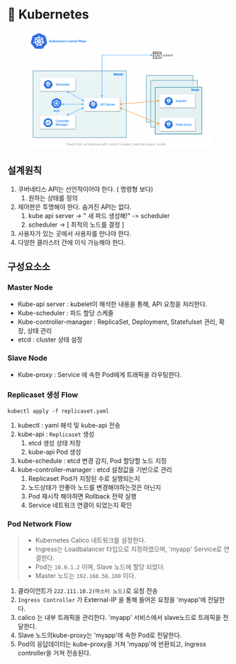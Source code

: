 # 🐳 Kubernetes

<figure><img src="../../.gitbook/assets/image (4) (1) (1) (1) (1).png" alt=""><figcaption></figcaption></figure>

## 설계원칙

1. 쿠버네티스 API는 선언적이어야 한다. ( 명령형 보다)
   1. 원하는 상태를 정의
2. 제어판은 투명해야 한다. 숨겨진 API는 없다.
   1. kube api server  -> "  새 파드 생성해!" -> scheduler
   2. scheduler -> \[ 최적의 노드를 결정 ]&#x20;
3. 사용자가 있는 곳에서 사용자를 만나야 한다.
4. 다양한 클러스터 간에 이식 가능해야 한다.

## 구성요소소

### Master Node

* Kube-api server : kubelet이 해석한 내용을 통해, API 요청을 처리한다.
* Kube-scheduler : 파드 할당 스케줄
* Kube-controller-manager : ReplicaSet, Deployment, Statefulset 관리, 확장, 상태 관리
* etcd : cluster 상태 설정

### Slave Node

* Kube-proxy : Service 에 속한 Pod에게 트래픽을 라우팅한다.



### Replicaset 생성 Flow

`kubectl apply -f replicaset.yaml`&#x20;

1. kubectl :  yaml 해석 및  kube-api 전송
2. kube-api :  `Replicaset` 생성
   1. etcd 생성 상태 저장
   2. kube-api Pod 생성
3. kube-schedule :  etcd 변경 감지,  Pod 할당할 노드 지정
4. kube-controller-manager : etcd 설정값을 기반으로 관리
   1. Replicaset Pod가 지정된 수로 실행되는지
   2. 노드상태가 안좋아 노드를 변경해야하는것은 아닌지
   3. Pod 재시작 해야하면 Rollback 전략 실행
   4. Service 네트워크 연결이 되었는지 확인



### Pod Network Flow

> * Kubernetes Calico 네트워크를 설정한다.
> * Ingress는 Loadbalancer 타입으로 지정하였으며,  'myapp' Service로 연결한다.
> * Pod는 `10.0.1.2` 이며, Slave 노드에 할당 되었다.
> * Master 노드는 `192.168.56.100`  이다.

1. 클라이언트가  `222.111.10.2(마스터 노드)`로 요청 전송
2. `Ingress Controller`  가 External-IP 을 통해 들어온 요청을 'myapp'에 전달한다.&#x20;
3. calico 는 내부 트래픽을 관리한다. 'myapp' 서비스에서 slave노드로 트래픽을 전달한다.
4. Slave 노드의kube-proxy는 'myapp'에 속한 Pod로  전달한다.
5. Pod의 응답데이터는 kube-proxy을 거쳐 'myapp'에 반환되고, Ingress controller을 거쳐 전송된다.
